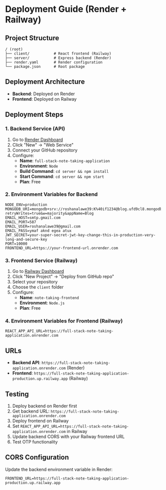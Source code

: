 # Deployment Guide (Render + Railway)

## Project Structure
```
/ (root)
├── client/           # React frontend (Railway)
├── server/           # Express backend (Render)
├── render.yaml       # Render configuration
└── package.json      # Root package
```

## Deployment Architecture
- **Backend**: Deployed on Render
- **Frontend**: Deployed on Railway

## Deployment Steps

### 1. Backend Service (API)
1. Go to [Render Dashboard](https://dashboard.render.com)
2. Click "New" → "Web Service"
3. Connect your GitHub repository
4. Configure:
   - **Name**: `full-stack-note-taking-application`
   - **Environment**: `Node`
   - **Build Command**: `cd server && npm install`
   - **Start Command**: `cd server && npm start`
   - **Plan**: Free

### 2. Environment Variables for Backend
```
NODE_ENV=production
MONGODB_URI=mongodb+srv://roshanalawe39:K%40if1234@blog.ufd9cl8.mongodb.net/blog?retryWrites=true&w=majority&appName=Blog
EMAIL_HOST=smtp.gmail.com
EMAIL_PORT=587
EMAIL_USER=roshanalawe39@gmail.com
EMAIL_PASS=ymaf aknd egea atux
JWT_SECRET=your-super-secret-jwt-key-change-this-in-production-very-long-and-secure-key
PORT=10000
FRONTEND_URL=https://your-frontend-url.onrender.com
```

### 3. Frontend Service (Railway)
1. Go to [Railway Dashboard](https://railway.app)
2. Click "New Project" → "Deploy from GitHub repo"
3. Select your repository
4. Choose the `client` folder
5. Configure:
   - **Name**: `note-taking-frontend`
   - **Environment**: `Node.js`
   - **Plan**: Free

### 4. Environment Variables for Frontend (Railway)
```
REACT_APP_API_URL=https://full-stack-note-taking-application.onrender.com
```

## URLs
- **Backend API**: `https://full-stack-note-taking-application.onrender.com` (Render)
- **Frontend**: `https://full-stack-note-taking-application-production.up.railway.app` (Railway)

## Testing
1. Deploy backend on Render first
2. Get backend URL: `https://full-stack-note-taking-application.onrender.com`
3. Deploy frontend on Railway
4. Set `REACT_APP_API_URL=https://full-stack-note-taking-application.onrender.com` in Railway
5. Update backend CORS with your Railway frontend URL
6. Test OTP functionality

## CORS Configuration
Update the backend environment variable in Render:
```
FRONTEND_URL=https://full-stack-note-taking-application-production.up.railway.app
```
